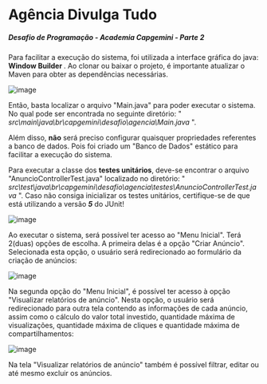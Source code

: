 # Agência Divulga Tudo
<h5>Desafio de Programação -  Academia Capgemini - Parte 2</h5>

<p> Para facilitar a execução do sistema, foi utilizada a interface gráfica do java: <strong> Window Builder </strong>. Ao clonar ou baixar o projeto, é importante atualizar o Maven para obter as dependências necessárias.</p>

![image](https://user-images.githubusercontent.com/30930784/118079901-63250d80-b38f-11eb-920d-e7ba20b9e42e.png)

<p> Então, basta localizar o arquivo "Main.java" para poder executar o sistema. No qual pode ser encontrada no seguinte diretório: "<em> src\main\java\br\capgemini\desafio\agencia\Main.java </em>".  </p>

<p> Além disso, <strong>não</strong> será preciso configurar quaisquer propriedades referentes a banco de dados. Pois foi criado um "Banco de Dados" estático para facilitar a execução do sistema. </p>

<p> Para executar a classe dos <strong>testes unitários</strong>, deve-se encontrar o arquivo "AnuncioControllerTest.java" localizado no diretório: "<em> src\test\java\br\capgemini\desafio\agencia\testes\AnuncioControllerTest.java </em>". Caso não consiga inicializar os testes unitários, certifique-se de que está utilizando a versão <strong><em>5</em></strong> do JUnit!</p>

![image](https://user-images.githubusercontent.com/30930784/118079780-26f1ad00-b38f-11eb-8646-711aba995565.png)

<p> Ao executar o sistema, será possível ter acesso ao "Menu Inicial". Terá 2(duas) opções de escolha. A primeira delas é a opção "Criar Anúncio". Selecionada esta opção, o usuário será redirecionado ao formulário da criação de anúncios:  </p>

![image](https://user-images.githubusercontent.com/30930784/118081851-83a29700-b392-11eb-9f6a-889147b80168.png)

<p> Na segunda opção do "Menu Inicial", é possível ter acesso à opção "Visualizar relatórios de anúncio". Nesta opção, o usuário será redirecionado para outra tela contendo as informações de cada anúncio, assim como o cálculo do valor total investido, quantidade máxima de visualizações, quantidade máxima de cliques e quantidade máxima de compartilhamentos:  </p>

![image](https://user-images.githubusercontent.com/30930784/118082350-67ebc080-b393-11eb-9ec0-ab336ecc61a9.png)

<p> Na tela "Visualizar relatórios de anúncio" também é possível filtrar, editar ou até mesmo excluir os anúncios.</p>
